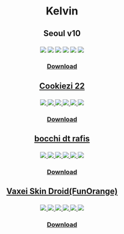 <div align=center>
  <h1 align=center>Kelvin</h1>

  <h2>Seoul v10</h2>
  <h3>
    <img src="./skins/seoul10/gameplay.jpg">
    <img src="./skins/seoul10/pause.jpg">
    <img src="./skins/seoul10/failed.jpg">
    <img src="./skins/seoul10/ranking.jpg">
    <img src="./skins/seoul10/song-select.jpg">
    <img src="./skins/seoul10/mods.jpg">
  </h3>
  <h3><a href=""https://www.mediafire.com/file/383p0nfus0udc27/-+Seoul+v10.zip/file>Download</h3>

  <h2>Cookiezi 22</h2>
  <h3>
    <img src="./skins/cookiezi22/gameplay.jpg">
    <img src="./skins/cookiezi22/pause.jpg">
    <img src="./skins/cookiezi22/failed.jpg">
    <img src="./skins/cookiezi22/ranking.jpg">
    <img src="./skins/cookiezi22/song-select.jpg">
    <img src="./skins/cookiezi22/mods.jpg">
  </h3>
  <h3><a href="https://drive.google.com/drive/u/1/folders/1T_1rRDKBg8mxC_6BpMgs0Jql-8rEdDyc">Download</h3>

  <h2>bocchi dt rafis</h2>
  <h3>
    <img src="./skins/bocchidt/gameplay.jpg">
    <img src="./skins/bocchidt/pause.jpg">
    <img src="./skins/bocchidt/failed.jpg">
    <img src="./skins/bocchidt/ranking.jpg">
    <img src="./skins/bocchidt/song-select.jpg">
    <img src="./skins/bocchidt/mods.jpg">
  </h3>
  <h3><a href="https://drive.google.com/drive/u/1/folders/1T_1rRDKBg8mxC_6BpMgs0Jql-8rEdDyc">Download</h3>

  <h2>Vaxei Skin Droid(FunOrange)</h2>
  <h3>
    <img src="./skins/vaxeiorange/gameplay.jpg">
    <img src="./skins/vaxeiorange/pause.jpg">
    <img src="./skins/vaxeiorange/failed.jpg">
    <img src="./skins/vaxeiorange/ranking.jpg">
    <img src="./skins/vaxeiorange/song-select.jpg">
    <img src="./skins/vaxeiorange/mods.jpg">
  </h3>
  <h3><a href="https://disk.yandex.ru/d/Powb2LBQ0wQjGw">Download</h3>

